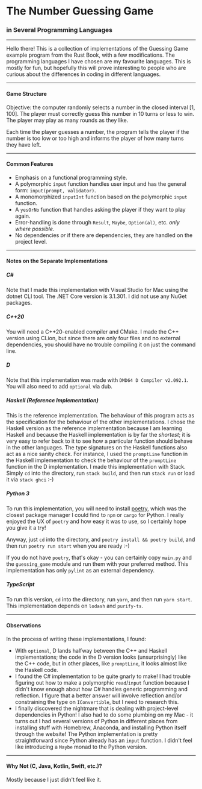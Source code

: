 # The Number Guessing Game
### in Several Programming Languages
---
Hello there! This is a collection of implementations of the Guessing Game example program from the Rust Book, with a few modifications. The programming languages I have chosen are my favourite languages.
This is mostly for fun, but hopefully this will prove interesting to people who are curious about the differences in coding in different languages.

---
#### Game Structure
Objective: the computer randomly selects a number in the closed interval [1, 100]. The player must correctly guess this number in 10 turns or less to win. The player may play as many rounds as they like.

Each time the player guesses a number, the program tells the player if the number is too low or too high and informs the player of how many turns they have left.

---
#### Common Features
* Emphasis on a functional programming style.
* A polymorphic `input` function handles user input and has the general form: `input(prompt, validator)`.
* A monomorphized `inputInt` function based on the polymorphic `input` function.
* A `yesOrNo` function that handles asking the player if they want to play again.
* Error-handling is done through `Result`, `Maybe`, `Option(al)`, etc. *only where possible*.
* No dependencies *or* if there are dependencies, they are handled on the project level.

---
#### Notes on the Separate Implementations
##### C#
Note that I made this implementation with Visual Studio for Mac using the dotnet CLI tool. The .NET Core version is 3.1.301. I did not use any NuGet packages.

##### C++20
You will need a C++20-enabled compiler and CMake. I made the C++ version using CLion, but since there are only four files and no external dependencies, you should have no trouble compiling it on just the command line.

##### D
Note that this implementation was made with `DMD64 D Compiler v2.092.1`. You will also need to add `optional` via dub.

##### Haskell (Reference Implementation)
This is the reference implementation. The behaviour of this program acts as the specification for the behaviour of the other implementations. 
I chose the Haskell version as the reference implementation because I am learning Haskell and because the Haskell implementation is by far the *shortest*; it is very easy to refer back to it to see how a particular function should behave in the other languages. The type signatures on the Haskell functions also act as a nice sanity check. For instance, I used the `promptLine` function in the Haskell implementation to check the behaviour of the `promptLine` function in the D implementation.
I made this implementation with Stack. Simply `cd` into the directory, run `stack build`, and then run `stack run` or load it via `stack ghci` :-)

##### Python 3
To run this implementation, you will need to install [poetry](https://python-poetry.org/), which was the closest package manager I could find to `npm` or `cargo` for Python. I really enjoyed the UX of `poetry` and how easy it was to use, so I certainly hope you give it a try!

Anyway, just `cd` into the directory, and `poetry install && poetry build`, and then run `poetry run start` when you are ready :-)

If you do not have `poetry`, that's okay - you can certainly copy `main.py` and the `guessing_game` module and run them with your preferred method. This implementation has only `pylint` as an external dependency.

##### TypeScript
To run this version, `cd` into the directory, run `yarn`, and then run `yarn start`.
This implementation depends on `lodash` and `purify-ts`.

---
#### Observations
In the process of writing these implementations, I found:
* With `optional`, D lands halfway between the C++ and Haskell implementations; the code in the D version looks (unsurprisingly) like the C++ code, but in other places, like `promptLine`, it looks almost like the Haskell code.
* I found the C# implementation to be quite gnarly to make! I had trouble figuring out how to make a polymorphic `read`/`input` function because I didn't know enough about how C# handles generic programming and reflection. I figure that a better answer will involve reflection and/or constraining the type on `IConvertible`, but I need to research this.
* I finally discovered the nightmare that is dealing with project-level dependencies in Python! I also had to do some plumbing on my Mac - it turns out I had several versions of Python in different places from installing stuff with Homebrew, Anaconda, and installing Python itself through the website! The Python implementation is pretty straightforward since Python already has an `input` function. I didn't feel like introducing a `Maybe` monad to the Python version.

---
#### Why Not (C, Java, Kotlin, Swift, etc.)?
Mostly because I just didn't feel like it.